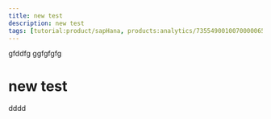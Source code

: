 ```yaml
---
title: new test
description: new test
tags: [tutorial:product/sapHana, products:analytics/73554900100700000651/01200314690800000638/01200314690900001216]
---
```

gfddfg
ggfgfgfg
# new test
dddd
